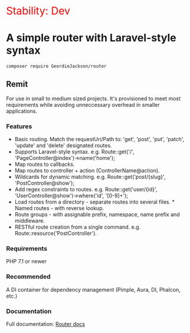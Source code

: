 <p style="font-size: 2em; color: #f00;">Stability: Dev</p>

<h1>A simple router with Laravel-style syntax</h1>

`composer require GeordieJackson/router`

<h2>Remit</h2>

<p>For use in small to medium sized projects. It's provisioned to meet most requirements while avoiding unneccessary overhead in smaller applications.</p>

<h3>Features</h3>
<ul>
<li>Basic routing. Match the requestUri/Path to: 'get', 'post', 'put', 'patch', 'update' and 'delete' designated routes.</li>
<li>Supports Laravel-style syntax. e.g. Route::get('/', 'PageController@index')->name('home');</li>
<li>Map routes to callbacks.</li>
<li>Map routes to controller + action (ControllerName@action).</li>
<li>Wildcards for dynamic matching. e.g. Route::get('post/{slug}', 'PostController@show');</li>
<li>Add regex constraints to routes. e.g. Route::get('user/{id}', 'UserController@show')->where('id', '[0-9]+');</li>
<li>Load routes from a directory - separate routes into several files.
    * Named routes - with reverse lookup.</li>
<li>Route groups - with assignable prefix, namespace, name prefix and middleware.</li>
<li>RESTful route creation from a single command. e.g. Route::resource('PostController').</li>
</ul>

<h3>Requirements</h3>

PHP 7.1 or newer

<h3>Recommended</h3>

A DI container for dependency management (Pimple, Aura, DI, Phalcon, etc.) 

<h3>Documentation</h3>
<p>Full documentation: <a href="http://johnjackson.me.uk/router" target="_blank">Router docs</a></p>